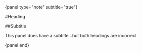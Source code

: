 {panel type="note" subtitle="true"}

#Heading

##Subtitle

This panel does have a subtitle...but both headings are incorrect

{panel end}
